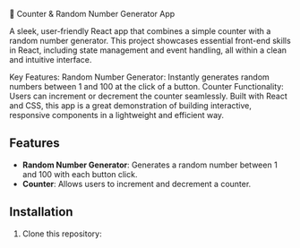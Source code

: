 🚀 Counter & Random Number Generator App

A sleek, user-friendly React app that combines a simple counter with a random number generator. This project showcases essential front-end skills in React, including state management and event handling, all within a clean and intuitive interface.

Key Features:
Random Number Generator: Instantly generates random numbers between 1 and 100 at the click of a button.
Counter Functionality: Users can increment or decrement the counter seamlessly.
Built with React and CSS, this app is a great demonstration of building interactive, responsive components in a lightweight and efficient way.
## Features

- **Random Number Generator**: Generates a random number between 1 and 100 with each button click.
- **Counter**: Allows users to increment and decrement a counter.

## Installation

1. Clone this repository:
   ```bash : https://github.com/SSDHARANEEDHARAN/TASK-8-COUNTER-INCRIMENTAL  
